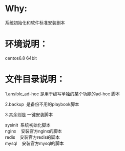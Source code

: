 Why:
===
系统初始化和软件标准安装剧本

环境说明：
===
centos6.8 64bit


文件目录说明：
===
1.ansible_ad-hoc 是用于编写单独的某个功能的ad-hoc 脚本

2.backup  是备份不用的playbook脚本

3.其余则是 一键安装脚本 

sysinit  系统初始化脚本  
nginx    安装官方nginx的脚本  
redis    安装官方redis的脚本  
mysql    安装官方mysql的脚本
